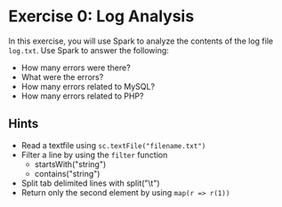 # Exercise 0: Log Analysis

In this exercise, you will use Spark to analyze the contents of the log file ``log.txt``. Use Spark to answer the following:

* How many errors were there?
* What were the errors?
* How many errors related to MySQL?
* How many errors related to PHP?

## Hints

* Read a textfile using ``sc.textFile("filename.txt")``
* Filter a line by using the ``filter`` function
	* startsWith("string")
	* contains("string")
* Split tab delimited lines with split("\t")
* Return only the second element by using ``map(r => r(1))``